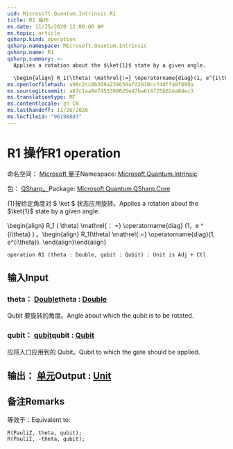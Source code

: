 ```yaml
---
uid: Microsoft.Quantum.Intrinsic.R1
title: R1 操作
ms.date: 11/25/2020 12:00:00 AM
ms.topic: article
qsharp.kind: operation
qsharp.namespace: Microsoft.Quantum.Intrinsic
qsharp.name: R1
qsharp.summary: >-
  Applies a rotation about the $\ket{1}$ state by a given angle.

  \begin{align} R_1(\theta) \mathrel{:=} \operatorname{diag}(1, e^{i\theta}). \end{align}
ms.openlocfilehash: a98c2cc0b309a239650afd2910cc74dffa9f899a
ms.sourcegitcommit: a87c1aa8e7453360025e47ba614f25b02ea84ec3
ms.translationtype: MT
ms.contentlocale: zh-CN
ms.lasthandoff: 11/26/2020
ms.locfileid: "96198803"
---
```

# <a name="r1-operation"></a><span data-ttu-id="89061-102">R1 操作</span><span class="sxs-lookup"><span data-stu-id="89061-102">R1 operation</span></span>

<span data-ttu-id="89061-103">命名空间： [Microsoft 量子](xref:Microsoft.Quantum.Intrinsic)</span><span class="sxs-lookup"><span data-stu-id="89061-103">Namespace: [Microsoft.Quantum.Intrinsic](xref:Microsoft.Quantum.Intrinsic)</span></span>

<span data-ttu-id="89061-104">包： [QSharp。](https://nuget.org/packages/Microsoft.Quantum.QSharp.Core)</span><span class="sxs-lookup"><span data-stu-id="89061-104">Package: [Microsoft.Quantum.QSharp.Core](https://nuget.org/packages/Microsoft.Quantum.QSharp.Core)</span></span>


<span data-ttu-id="89061-105">{1}按给定角度对 $ \ket $ 状态应用旋转。</span><span class="sxs-lookup"><span data-stu-id="89061-105">Applies a rotation about the $\ket{1}$ state by a given angle.</span></span>

<span data-ttu-id="89061-106">\begin{align} R_1 ( \theta) \mathrel{： =} \operatorname{diag} (1，e ^ {i\theta} ) 。</span><span class="sxs-lookup"><span data-stu-id="89061-106">\begin{align} R_1(\theta) \mathrel{:=} \operatorname{diag}(1, e^{i\theta}).</span></span>
<span data-ttu-id="89061-107">\end{align}</span><span class="sxs-lookup"><span data-stu-id="89061-107">\end{align}</span></span>

```qsharp
operation R1 (theta : Double, qubit : Qubit) : Unit is Adj + Ctl
```


## <a name="input"></a><span data-ttu-id="89061-108">输入</span><span class="sxs-lookup"><span data-stu-id="89061-108">Input</span></span>

### <a name="theta--double"></a><span data-ttu-id="89061-109">theta： [Double](xref:microsoft.quantum.lang-ref.double)</span><span class="sxs-lookup"><span data-stu-id="89061-109">theta : [Double](xref:microsoft.quantum.lang-ref.double)</span></span>

<span data-ttu-id="89061-110">Qubit 要旋转的角度。</span><span class="sxs-lookup"><span data-stu-id="89061-110">Angle about which the qubit is to be rotated.</span></span>


### <a name="qubit--qubit"></a><span data-ttu-id="89061-111">qubit： [qubit](xref:microsoft.quantum.lang-ref.qubit)</span><span class="sxs-lookup"><span data-stu-id="89061-111">qubit : [Qubit](xref:microsoft.quantum.lang-ref.qubit)</span></span>

<span data-ttu-id="89061-112">应将入口应用到的 Qubit。</span><span class="sxs-lookup"><span data-stu-id="89061-112">Qubit to which the gate should be applied.</span></span>



## <a name="output--unit"></a><span data-ttu-id="89061-113">输出： [单元](xref:microsoft.quantum.lang-ref.unit)</span><span class="sxs-lookup"><span data-stu-id="89061-113">Output : [Unit](xref:microsoft.quantum.lang-ref.unit)</span></span>



## <a name="remarks"></a><span data-ttu-id="89061-114">备注</span><span class="sxs-lookup"><span data-stu-id="89061-114">Remarks</span></span>

<span data-ttu-id="89061-115">等效于：</span><span class="sxs-lookup"><span data-stu-id="89061-115">Equivalent to:</span></span>

```qsharp
R(PauliZ, theta, qubit);
R(PauliI, -theta, qubit);
```